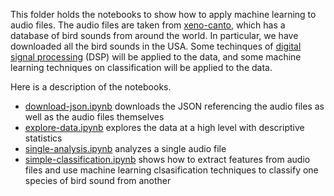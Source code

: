 This folder holds the notebooks to show how to apply machine learning to audio files. The audio files are taken from [xeno-canto](https://www.xeno-canto.org/), which has a database of bird sounds from around the world. In particular, we have downloaded all the bird sounds in the USA. Some techinques of [digital signal processing](https://en.wikipedia.org/wiki/Digital_signal_processing) (DSP) will be applied to the data, and some machine learning techniques on classification will be applied to the data.

Here is a description of the notebooks.

* [download-json.ipynb](download-json.ipynb) downloads the JSON referencing the audio files as well as the audio files themselves
* [explore-data.ipynb](explore-data.ipynb) explores the data at a high level with descriptive statistics
* [single-analysis.ipynb](single-analysis.ipynb) analyzes a single audio file
* [simple-classification.ipynb](simple-classification.ipynb) shows how to extract features from audio files and use machine learning clsasification techniques to classify one species of bird sound from another